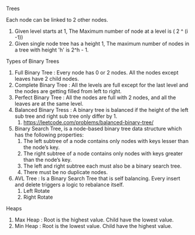 Trees

Each node can be linked to 2 other nodes.

1. Given level starts at 1, The Maximum number of node at a level is ( 2 ^ (i -1))
2. Given single node tree has a height 1, The maximum number of nodes in a tree with height 'h' is 2^h - 1.

Types of Binary Trees
1. Full Binary Tree : Every node has 0 or 2 nodes. All the nodes except leaves have 2 child nodes.
2. Complete Binary Tree : All the levels are full except for the last level and the nodes are getting filled from left to right.
3. Perfect Binary Tree : All the nodes are full with 2 nodes, and all the leaves are at the same level.
4. Balanced Binary Tress : A binary tree is balanced if the height of the left sub tree and right sub tree only differ by 1.
    1. https://leetcode.com/problems/balanced-binary-tree/
5. Binary Search Tree, is a node-based binary tree data structure which has the following properties:
   1. The left subtree of a node contains only nodes with keys lesser than the node’s key.
   2. The right subtree of a node contains only nodes with keys greater than the node’s key.
   3. The left and right subtree each must also be a binary search tree.
   4. There must be no duplicate nodes.
6. AVL Tree : Is a Binary Search Tree that is self balancing. Every insert and delete triggers a logic to rebalance itself.
    1. Left Rotate
    2. Right Rotate   
   
Heaps

1. Max Heap : Root is the highest value. Child have the lowest value.
2. Min Heap : Root is the lowest value. Child have the highest value.

